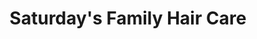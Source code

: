 ---
title: "Saturday's Family Hair Care"
url: /bossier-city/saturdays-family-hair-care/
shop: hairdresser
---